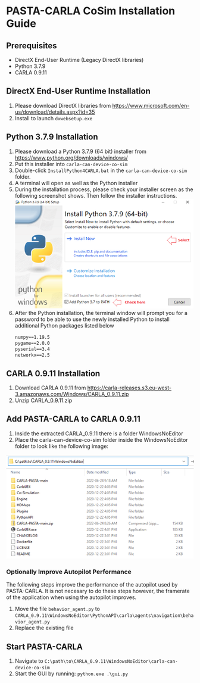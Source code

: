 # PASTA-CARLA CoSim Installation Guide
## Prerequisites
* DirectX End-User Runtime (Legacy DirectX libraries)
* Python 3.7.9
* CARLA 0.9.11

## DirectX End-User Runtime Installation
1. Please download DirectX libraries from https://www.microsoft.com/en-us/download/details.aspx?id=35
1. Install to launch ```dxwebsetup.exe```

## Python 3.7.9 Installation
1. Please download a Python 3.7.9 (64 bit) installer from https://www.python.org/downloads/windows/
1. Put this installer into `carla-can-device-co-sim`
1. Double-click `InstallPython4CARLA.bat` in the `carla-can-device-co-sim` folder.
1. A terminal will open as well as the Python installer
1. During the installation process, please check your installer screen as the following screenshot shows. Then follow the installer instructions.
    ![PythonInstall](PythonInstall.png)
1. After the Python installation, the terminal window will prompt you for a password to be able to use the newly installed Python to install additional Python packages listed below
    ```
    numpy==1.19.5
    pygame==2.0.0
    pyserial==3.4
    networkx==2.5
    ```

## CARLA 0.9.11 Installation
1. Download CARLA 0.9.11 from https://carla-releases.s3.eu-west-3.amazonaws.com/Windows/CARLA_0.9.11.zip
1. Unzip CARLA_0.9.11.zip

## Add PASTA-CARLA to CARLA 0.9.11
1. Inside the extracted CARLA_0.9.11 there is a folder WindowsNoEditor
1. Place the carla-can-device-co-sim folder inside the WindowsNoEditor folder to look like the following image:

 ![FolderLocation](FolderLocation.png)

### Optionally Improve Autopilot Performance
The following steps improve the performance of the autopilot used by PASTA-CARLA. It is not necesary to do these steps however, the framerate of the application when using the autopilot improves.
1. Move the file `behavior_agent.py` to `CARLA_0.9.11\WindowsNoEditor\PythonAPI\carla\agents\navigation\behavior_agent.py`
1. Replace the existing file

## Start PASTA-CARLA
1. Navigate to `C:\path\to\CARLA_0.9.11\WindowsNoEditor\carla-can-device-co-sim`
1. Start the GUI by running: `python.exe .\gui.py`
